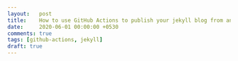 ```yaml
---
layout:   post
title:    How to use GitHub Actions to publish your jekyll blog from another repository
date:     2020-06-01 00:00:00 +0530
comments: true
tags: [github-actions, jekyll]
draft: true
---
```


